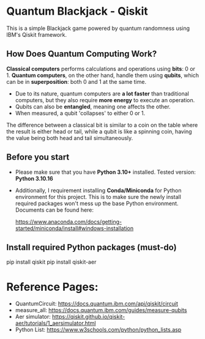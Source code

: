 # Quantum Blackjack - Qiskit
This is a simple Blackjack game powered by quantum randomness using IBM's Qiskit framework.

## How Does Quantum Computing Work?
**Classical computers** performs calculations and operations using **bits**: 0 or 1. 
**Quantum computers**, on the other hand, handle them using **qubits**, which can be in **superposition**: both 0 and 1 at the same time.
- Due to its nature, quantum computers are **a lot faster** than traditional computers, but they also require **more energy** to execute an operation.
- Qubits can also be **entangled**, meaning one affects the other.
- When measured, a qubit 'collapses' to either 0 or 1.

The difference between a classical bit is similar to a coin on the table where the result is either head or tail, while a qubit is like a spinning coin, having the value being both head and tail simultaneously.

## Before you start
- Please make sure that you have **Python 3.10+** installed. Tested version: **Python 3.10.16**
- Additionally, I requirement installing **Conda/Miniconda** for Python environment for this project. This is to make sure the newly install required packages won't mess up the base Python environment. Documents can be found here:

    https://www.anaconda.com/docs/getting-started/miniconda/install#windows-installation
  
## Install required Python packages (must-do)
pip install qiskit
pip install qiskit-aer

# Reference Pages: 
- QuantumCircuit: https://docs.quantum.ibm.com/api/qiskit/circuit
- measure_all: https://docs.quantum.ibm.com/guides/measure-qubits
- Aer simulator: https://qiskit.github.io/qiskit-aer/tutorials/1_aersimulator.html
- Python List: https://www.w3schools.com/python/python_lists.asp
